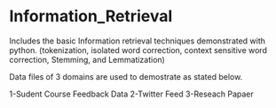 # Information_Retrieval
Includes the basic Information retrieval techniques demonstrated with python. (tokenization, isolated word correction, context sensitive word correction, Stemming, and Lemmatization)

Data files of 3 domains are used to demostrate as stated below.

1-Sudent Course Feedback Data
2-Twitter Feed
3-Reseach Papaer

